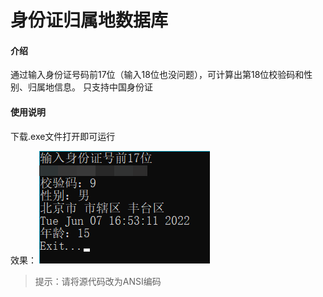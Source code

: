 # 身份证归属地数据库

#### 介绍
通过输入身份证号码前17位（输入18位也没问题），可计算出第18位校验码和性别、归属地信息。 只支持中国身份证

#### 使用说明

下载.exe文件打开即可运行

效果：
![效果](assets/2022-06-07_165322K.png)

> 提示：请将源代码改为ANSI编码